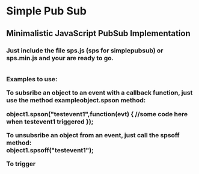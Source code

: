 <h1>Simple Pub Sub
<h2>Minimalistic JavaScript PubSub Implementation
<h3>Just include the file sps.js (sps for simplepubsub) or sps.min.js and your are ready to go.<br><br>


Examples to use:<br>

To subsribe an object to an event with a callback function, just use the method exampleobject.spson method:<br>

object1.spson("testevent1",function(evt) {
  //some code here when testevent1 triggered
});

To unsubsribe an object from an event, just call the spsoff method:<br>
object1.spsoff("testevent1");

To trigger
